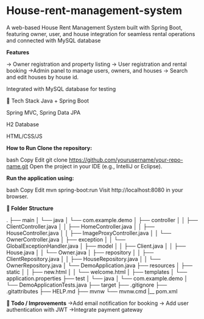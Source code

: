 # House-rent-management-system
A web-based House Rent Management System built with Spring Boot, 
featuring owner, user, and house integration for 
seamless rental operations and connected with MySQL database

**Features**

-> Owner registration and property listing
-> User registration and rental booking
->Admin panel to manage users, owners, and houses
-> Search and edit houses by house id.

Integrated with MySQL database for testing

🔧 Tech Stack
Java + Spring Boot

Spring MVC, Spring Data JPA

H2 Database

HTML/CSS/JS

 **How to Run
Clone the repository:**

bash
Copy
Edit
git clone https://github.com/yourusername/your-repo-name.git
Open the project in your IDE (e.g., IntelliJ or Eclipse).

**Run the application using:**

bash
Copy
Edit
mvn spring-boot:run
Visit http://localhost:8080 in your browser.

**📂 Folder Structure**

.
├── main
│   └── java
│       └── com.example.demo
│           ├── controller
│           │   ├── ClientController.java
│           │   ├── HomeController.java
│           │   ├── HouseController.java
│           │   ├── ImageProxyController.java
│           │   └── OwnerController.java
│           ├── exception
│           │   └── GlobalExceptionHandler.java
│           ├── model
│           │   ├── Client.java
│           │   ├── House.java
│           │   └── Owner.java
│           ├── repository
│           │   ├── ClientRepository.java
│           │   ├── HouseRepository.java
│           │   └── OwnerRepository.java
│           └── DemoApplication.java
├── resources
│   ├── static
│   │   ├── new.html
│   │   └── welcome.html
│   ├── templates
│   └── application.properties
├── test
│   └── java
│       └── com.example.demo
│           └── DemoApplicationTests.java
├── target
├── .gitignore
├── .gitattributes
├── HELP.md
├── mvnw
└── mvnw.cmd
|__ pom.xml

**📌 Todo / Improvements**
->Add email notification for booking
-> Add user authentication with JWT
->Integrate payment gateway
